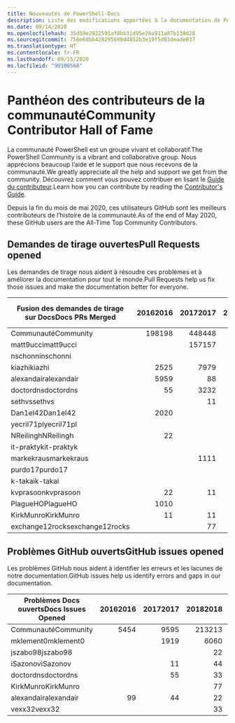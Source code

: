 ```yaml
---
title: Nouveautés de PowerShell-Docs
description: Liste des modifications apportées à la documentation de PowerShell.
ms.date: 09/14/2020
ms.openlocfilehash: 35d59e2922591af8bb31d95e26a911a87b138d28
ms.sourcegitcommit: 758e6dbb428295698d4852b3e19f5d03deade037
ms.translationtype: HT
ms.contentlocale: fr-FR
ms.lasthandoff: 09/15/2020
ms.locfileid: "90100568"
---
```

# <a name="community-contributor-hall-of-fame"></a><span data-ttu-id="d6cfd-103">Panthéon des contributeurs de la communauté</span><span class="sxs-lookup"><span data-stu-id="d6cfd-103">Community Contributor Hall of Fame</span></span>

<span data-ttu-id="d6cfd-104">La communauté PowerShell est un groupe vivant et collaboratif.</span><span class="sxs-lookup"><span data-stu-id="d6cfd-104">The PowerShell Community is a vibrant and collaborative group.</span></span> <span data-ttu-id="d6cfd-105">Nous apprécions beaucoup l’aide et le support que nous recevons de la communauté.</span><span class="sxs-lookup"><span data-stu-id="d6cfd-105">We greatly appreciate all the help and support we get from the community.</span></span> <span data-ttu-id="d6cfd-106">Découvrez comment vous pouvez contribuer en lisant le [Guide du contributeur][contrib].</span><span class="sxs-lookup"><span data-stu-id="d6cfd-106">Learn how you can contribute by reading the [Contributor's Guide][contrib].</span></span>

<span data-ttu-id="d6cfd-107">Depuis la fin du mois de mai 2020, ces utilisateurs GitHub sont les meilleurs contributeurs de l’histoire de la communauté.</span><span class="sxs-lookup"><span data-stu-id="d6cfd-107">As of the end of May 2020, these GitHub users are the All-Time Top Community Contributors.</span></span>

## <a name="pull-requests-opened"></a><span data-ttu-id="d6cfd-108">Demandes de tirage ouvertes</span><span class="sxs-lookup"><span data-stu-id="d6cfd-108">Pull Requests opened</span></span>

<span data-ttu-id="d6cfd-109">Les demandes de tirage nous aident à résoudre ces problèmes et à améliorer la documentation pour tout le monde.</span><span class="sxs-lookup"><span data-stu-id="d6cfd-109">Pull Requests help us fix those issues and make the documentation better for everyone.</span></span>

| <span data-ttu-id="d6cfd-110">Fusion des demandes de tirage sur Docs</span><span class="sxs-lookup"><span data-stu-id="d6cfd-110">Docs PRs Merged</span></span> | <span data-ttu-id="d6cfd-111">2016</span><span class="sxs-lookup"><span data-stu-id="d6cfd-111">2016</span></span> | <span data-ttu-id="d6cfd-112">2017</span><span class="sxs-lookup"><span data-stu-id="d6cfd-112">2017</span></span> | <span data-ttu-id="d6cfd-113">2018</span><span class="sxs-lookup"><span data-stu-id="d6cfd-113">2018</span></span> | <span data-ttu-id="d6cfd-114">2019</span><span class="sxs-lookup"><span data-stu-id="d6cfd-114">2019</span></span> | <span data-ttu-id="d6cfd-115">2020</span><span class="sxs-lookup"><span data-stu-id="d6cfd-115">2020</span></span> | <span data-ttu-id="d6cfd-116">Total général</span><span class="sxs-lookup"><span data-stu-id="d6cfd-116">Grand Total</span></span> |
| --------------- | ---: | ---: | ---: | ---: | ---: | ----------: |
| <span data-ttu-id="d6cfd-117">Communauté</span><span class="sxs-lookup"><span data-stu-id="d6cfd-117">Community</span></span>       |  <span data-ttu-id="d6cfd-118">198</span><span class="sxs-lookup"><span data-stu-id="d6cfd-118">198</span></span> |  <span data-ttu-id="d6cfd-119">448</span><span class="sxs-lookup"><span data-stu-id="d6cfd-119">448</span></span> |  <span data-ttu-id="d6cfd-120">468</span><span class="sxs-lookup"><span data-stu-id="d6cfd-120">468</span></span> |  <span data-ttu-id="d6cfd-121">322</span><span class="sxs-lookup"><span data-stu-id="d6cfd-121">322</span></span> |  <span data-ttu-id="d6cfd-122">127</span><span class="sxs-lookup"><span data-stu-id="d6cfd-122">127</span></span> |        <span data-ttu-id="d6cfd-123">1566</span><span class="sxs-lookup"><span data-stu-id="d6cfd-123">1566</span></span> |
| <span data-ttu-id="d6cfd-124">matt9ucci</span><span class="sxs-lookup"><span data-stu-id="d6cfd-124">matt9ucci</span></span>       |      |  <span data-ttu-id="d6cfd-125">157</span><span class="sxs-lookup"><span data-stu-id="d6cfd-125">157</span></span> |   <span data-ttu-id="d6cfd-126">80</span><span class="sxs-lookup"><span data-stu-id="d6cfd-126">80</span></span> |   <span data-ttu-id="d6cfd-127">30</span><span class="sxs-lookup"><span data-stu-id="d6cfd-127">30</span></span> |      |         <span data-ttu-id="d6cfd-128">267</span><span class="sxs-lookup"><span data-stu-id="d6cfd-128">267</span></span> |
| <span data-ttu-id="d6cfd-129">nschonni</span><span class="sxs-lookup"><span data-stu-id="d6cfd-129">nschonni</span></span>        |      |      |   <span data-ttu-id="d6cfd-130">14</span><span class="sxs-lookup"><span data-stu-id="d6cfd-130">14</span></span> |  <span data-ttu-id="d6cfd-131">138</span><span class="sxs-lookup"><span data-stu-id="d6cfd-131">138</span></span> |   <span data-ttu-id="d6cfd-132">10</span><span class="sxs-lookup"><span data-stu-id="d6cfd-132">10</span></span> |         <span data-ttu-id="d6cfd-133">162</span><span class="sxs-lookup"><span data-stu-id="d6cfd-133">162</span></span> |
| <span data-ttu-id="d6cfd-134">kiazhi</span><span class="sxs-lookup"><span data-stu-id="d6cfd-134">kiazhi</span></span>          |   <span data-ttu-id="d6cfd-135">25</span><span class="sxs-lookup"><span data-stu-id="d6cfd-135">25</span></span> |   <span data-ttu-id="d6cfd-136">79</span><span class="sxs-lookup"><span data-stu-id="d6cfd-136">79</span></span> |   <span data-ttu-id="d6cfd-137">12</span><span class="sxs-lookup"><span data-stu-id="d6cfd-137">12</span></span> |      |      |         <span data-ttu-id="d6cfd-138">116</span><span class="sxs-lookup"><span data-stu-id="d6cfd-138">116</span></span> |
| <span data-ttu-id="d6cfd-139">alexandair</span><span class="sxs-lookup"><span data-stu-id="d6cfd-139">alexandair</span></span>      |   <span data-ttu-id="d6cfd-140">59</span><span class="sxs-lookup"><span data-stu-id="d6cfd-140">59</span></span> |    <span data-ttu-id="d6cfd-141">8</span><span class="sxs-lookup"><span data-stu-id="d6cfd-141">8</span></span> |   <span data-ttu-id="d6cfd-142">26</span><span class="sxs-lookup"><span data-stu-id="d6cfd-142">26</span></span> |    <span data-ttu-id="d6cfd-143">2</span><span class="sxs-lookup"><span data-stu-id="d6cfd-143">2</span></span> |    <span data-ttu-id="d6cfd-144">1</span><span class="sxs-lookup"><span data-stu-id="d6cfd-144">1</span></span> |          <span data-ttu-id="d6cfd-145">96</span><span class="sxs-lookup"><span data-stu-id="d6cfd-145">96</span></span> |
| <span data-ttu-id="d6cfd-146">doctordns</span><span class="sxs-lookup"><span data-stu-id="d6cfd-146">doctordns</span></span>       |    <span data-ttu-id="d6cfd-147">5</span><span class="sxs-lookup"><span data-stu-id="d6cfd-147">5</span></span> |   <span data-ttu-id="d6cfd-148">32</span><span class="sxs-lookup"><span data-stu-id="d6cfd-148">32</span></span> |   <span data-ttu-id="d6cfd-149">20</span><span class="sxs-lookup"><span data-stu-id="d6cfd-149">20</span></span> |    <span data-ttu-id="d6cfd-150">7</span><span class="sxs-lookup"><span data-stu-id="d6cfd-150">7</span></span> |    <span data-ttu-id="d6cfd-151">4</span><span class="sxs-lookup"><span data-stu-id="d6cfd-151">4</span></span> |          <span data-ttu-id="d6cfd-152">68</span><span class="sxs-lookup"><span data-stu-id="d6cfd-152">68</span></span> |
| <span data-ttu-id="d6cfd-153">sethvs</span><span class="sxs-lookup"><span data-stu-id="d6cfd-153">sethvs</span></span>          |      |    <span data-ttu-id="d6cfd-154">1</span><span class="sxs-lookup"><span data-stu-id="d6cfd-154">1</span></span> |   <span data-ttu-id="d6cfd-155">44</span><span class="sxs-lookup"><span data-stu-id="d6cfd-155">44</span></span> |      |   <span data-ttu-id="d6cfd-156">20</span><span class="sxs-lookup"><span data-stu-id="d6cfd-156">20</span></span> |          <span data-ttu-id="d6cfd-157">55</span><span class="sxs-lookup"><span data-stu-id="d6cfd-157">55</span></span> |
| <span data-ttu-id="d6cfd-158">Dan1el42</span><span class="sxs-lookup"><span data-stu-id="d6cfd-158">Dan1el42</span></span>        |   <span data-ttu-id="d6cfd-159">20</span><span class="sxs-lookup"><span data-stu-id="d6cfd-159">20</span></span> |      |      |      |      |          <span data-ttu-id="d6cfd-160">20</span><span class="sxs-lookup"><span data-stu-id="d6cfd-160">20</span></span> |
| <span data-ttu-id="d6cfd-161">yecril71pl</span><span class="sxs-lookup"><span data-stu-id="d6cfd-161">yecril71pl</span></span>      |      |      |      |      |   <span data-ttu-id="d6cfd-162">20</span><span class="sxs-lookup"><span data-stu-id="d6cfd-162">20</span></span> |          <span data-ttu-id="d6cfd-163">20</span><span class="sxs-lookup"><span data-stu-id="d6cfd-163">20</span></span> |
| <span data-ttu-id="d6cfd-164">NReilingh</span><span class="sxs-lookup"><span data-stu-id="d6cfd-164">NReilingh</span></span>       |    <span data-ttu-id="d6cfd-165">2</span><span class="sxs-lookup"><span data-stu-id="d6cfd-165">2</span></span> |      |   <span data-ttu-id="d6cfd-166">13</span><span class="sxs-lookup"><span data-stu-id="d6cfd-166">13</span></span> |    <span data-ttu-id="d6cfd-167">3</span><span class="sxs-lookup"><span data-stu-id="d6cfd-167">3</span></span> |      |          <span data-ttu-id="d6cfd-168">18</span><span class="sxs-lookup"><span data-stu-id="d6cfd-168">18</span></span> |
| <span data-ttu-id="d6cfd-169">it-praktyk</span><span class="sxs-lookup"><span data-stu-id="d6cfd-169">it-praktyk</span></span>      |      |      |   <span data-ttu-id="d6cfd-170">16</span><span class="sxs-lookup"><span data-stu-id="d6cfd-170">16</span></span> |    <span data-ttu-id="d6cfd-171">1</span><span class="sxs-lookup"><span data-stu-id="d6cfd-171">1</span></span> |      |          <span data-ttu-id="d6cfd-172">17</span><span class="sxs-lookup"><span data-stu-id="d6cfd-172">17</span></span> |
| <span data-ttu-id="d6cfd-173">markekraus</span><span class="sxs-lookup"><span data-stu-id="d6cfd-173">markekraus</span></span>      |      |   <span data-ttu-id="d6cfd-174">11</span><span class="sxs-lookup"><span data-stu-id="d6cfd-174">11</span></span> |    <span data-ttu-id="d6cfd-175">5</span><span class="sxs-lookup"><span data-stu-id="d6cfd-175">5</span></span> |      |      |          <span data-ttu-id="d6cfd-176">16</span><span class="sxs-lookup"><span data-stu-id="d6cfd-176">16</span></span> |
| <span data-ttu-id="d6cfd-177">purdo17</span><span class="sxs-lookup"><span data-stu-id="d6cfd-177">purdo17</span></span>         |      |      |   <span data-ttu-id="d6cfd-178">13</span><span class="sxs-lookup"><span data-stu-id="d6cfd-178">13</span></span> |      |      |          <span data-ttu-id="d6cfd-179">13</span><span class="sxs-lookup"><span data-stu-id="d6cfd-179">13</span></span> |
| <span data-ttu-id="d6cfd-180">k-takai</span><span class="sxs-lookup"><span data-stu-id="d6cfd-180">k-takai</span></span>         |      |      |    <span data-ttu-id="d6cfd-181">5</span><span class="sxs-lookup"><span data-stu-id="d6cfd-181">5</span></span> |    <span data-ttu-id="d6cfd-182">1</span><span class="sxs-lookup"><span data-stu-id="d6cfd-182">1</span></span> |    <span data-ttu-id="d6cfd-183">7</span><span class="sxs-lookup"><span data-stu-id="d6cfd-183">7</span></span> |          <span data-ttu-id="d6cfd-184">13</span><span class="sxs-lookup"><span data-stu-id="d6cfd-184">13</span></span> |
| <span data-ttu-id="d6cfd-185">kvprasoon</span><span class="sxs-lookup"><span data-stu-id="d6cfd-185">kvprasoon</span></span>       |    <span data-ttu-id="d6cfd-186">2</span><span class="sxs-lookup"><span data-stu-id="d6cfd-186">2</span></span> |    <span data-ttu-id="d6cfd-187">1</span><span class="sxs-lookup"><span data-stu-id="d6cfd-187">1</span></span> |    <span data-ttu-id="d6cfd-188">7</span><span class="sxs-lookup"><span data-stu-id="d6cfd-188">7</span></span> |    <span data-ttu-id="d6cfd-189">2</span><span class="sxs-lookup"><span data-stu-id="d6cfd-189">2</span></span> |      |          <span data-ttu-id="d6cfd-190">12</span><span class="sxs-lookup"><span data-stu-id="d6cfd-190">12</span></span> |
| <span data-ttu-id="d6cfd-191">PlagueHO</span><span class="sxs-lookup"><span data-stu-id="d6cfd-191">PlagueHO</span></span>        |   <span data-ttu-id="d6cfd-192">10</span><span class="sxs-lookup"><span data-stu-id="d6cfd-192">10</span></span> |      |      |    <span data-ttu-id="d6cfd-193">1</span><span class="sxs-lookup"><span data-stu-id="d6cfd-193">1</span></span> |      |          <span data-ttu-id="d6cfd-194">11</span><span class="sxs-lookup"><span data-stu-id="d6cfd-194">11</span></span> |
| <span data-ttu-id="d6cfd-195">KirkMunro</span><span class="sxs-lookup"><span data-stu-id="d6cfd-195">KirkMunro</span></span>       |    <span data-ttu-id="d6cfd-196">1</span><span class="sxs-lookup"><span data-stu-id="d6cfd-196">1</span></span> |    <span data-ttu-id="d6cfd-197">1</span><span class="sxs-lookup"><span data-stu-id="d6cfd-197">1</span></span> |    <span data-ttu-id="d6cfd-198">2</span><span class="sxs-lookup"><span data-stu-id="d6cfd-198">2</span></span> |    <span data-ttu-id="d6cfd-199">6</span><span class="sxs-lookup"><span data-stu-id="d6cfd-199">6</span></span> |      |          <span data-ttu-id="d6cfd-200">10</span><span class="sxs-lookup"><span data-stu-id="d6cfd-200">10</span></span> |
| <span data-ttu-id="d6cfd-201">exchange12rocks</span><span class="sxs-lookup"><span data-stu-id="d6cfd-201">exchange12rocks</span></span> |      |    <span data-ttu-id="d6cfd-202">7</span><span class="sxs-lookup"><span data-stu-id="d6cfd-202">7</span></span> |    <span data-ttu-id="d6cfd-203">3</span><span class="sxs-lookup"><span data-stu-id="d6cfd-203">3</span></span> |      |      |          <span data-ttu-id="d6cfd-204">10</span><span class="sxs-lookup"><span data-stu-id="d6cfd-204">10</span></span> |

## <a name="github-issues-opened"></a><span data-ttu-id="d6cfd-205">Problèmes GitHub ouverts</span><span class="sxs-lookup"><span data-stu-id="d6cfd-205">GitHub issues opened</span></span>

<span data-ttu-id="d6cfd-206">Les problèmes GitHub nous aident à identifier les erreurs et les lacunes de notre documentation.</span><span class="sxs-lookup"><span data-stu-id="d6cfd-206">GitHub issues help us identify errors and gaps in our documentation.</span></span>

| <span data-ttu-id="d6cfd-207">Problèmes Docs ouverts</span><span class="sxs-lookup"><span data-stu-id="d6cfd-207">Docs Issues Opened</span></span> | <span data-ttu-id="d6cfd-208">2016</span><span class="sxs-lookup"><span data-stu-id="d6cfd-208">2016</span></span> | <span data-ttu-id="d6cfd-209">2017</span><span class="sxs-lookup"><span data-stu-id="d6cfd-209">2017</span></span> | <span data-ttu-id="d6cfd-210">2018</span><span class="sxs-lookup"><span data-stu-id="d6cfd-210">2018</span></span> | <span data-ttu-id="d6cfd-211">2019</span><span class="sxs-lookup"><span data-stu-id="d6cfd-211">2019</span></span> | <span data-ttu-id="d6cfd-212">2020</span><span class="sxs-lookup"><span data-stu-id="d6cfd-212">2020</span></span> | <span data-ttu-id="d6cfd-213">Total général</span><span class="sxs-lookup"><span data-stu-id="d6cfd-213">Grand Total</span></span> |
| ------------------ | ---: | ---: | ---: | ---: | ---: | ----------: |
| <span data-ttu-id="d6cfd-214">Communauté</span><span class="sxs-lookup"><span data-stu-id="d6cfd-214">Community</span></span>          |   <span data-ttu-id="d6cfd-215">54</span><span class="sxs-lookup"><span data-stu-id="d6cfd-215">54</span></span> |   <span data-ttu-id="d6cfd-216">95</span><span class="sxs-lookup"><span data-stu-id="d6cfd-216">95</span></span> |  <span data-ttu-id="d6cfd-217">213</span><span class="sxs-lookup"><span data-stu-id="d6cfd-217">213</span></span> |  <span data-ttu-id="d6cfd-218">575</span><span class="sxs-lookup"><span data-stu-id="d6cfd-218">575</span></span> |  <span data-ttu-id="d6cfd-219">420</span><span class="sxs-lookup"><span data-stu-id="d6cfd-219">420</span></span> |        <span data-ttu-id="d6cfd-220">1360</span><span class="sxs-lookup"><span data-stu-id="d6cfd-220">1360</span></span> |
| <span data-ttu-id="d6cfd-221">mklement0</span><span class="sxs-lookup"><span data-stu-id="d6cfd-221">mklement0</span></span>          |      |   <span data-ttu-id="d6cfd-222">19</span><span class="sxs-lookup"><span data-stu-id="d6cfd-222">19</span></span> |   <span data-ttu-id="d6cfd-223">60</span><span class="sxs-lookup"><span data-stu-id="d6cfd-223">60</span></span> |   <span data-ttu-id="d6cfd-224">56</span><span class="sxs-lookup"><span data-stu-id="d6cfd-224">56</span></span> |   <span data-ttu-id="d6cfd-225">46</span><span class="sxs-lookup"><span data-stu-id="d6cfd-225">46</span></span> |         <span data-ttu-id="d6cfd-226">181</span><span class="sxs-lookup"><span data-stu-id="d6cfd-226">181</span></span> |
| <span data-ttu-id="d6cfd-227">jszabo98</span><span class="sxs-lookup"><span data-stu-id="d6cfd-227">jszabo98</span></span>           |      |      |    <span data-ttu-id="d6cfd-228">2</span><span class="sxs-lookup"><span data-stu-id="d6cfd-228">2</span></span> |   <span data-ttu-id="d6cfd-229">15</span><span class="sxs-lookup"><span data-stu-id="d6cfd-229">15</span></span> |    <span data-ttu-id="d6cfd-230">6</span><span class="sxs-lookup"><span data-stu-id="d6cfd-230">6</span></span> |          <span data-ttu-id="d6cfd-231">23</span><span class="sxs-lookup"><span data-stu-id="d6cfd-231">23</span></span> |
| <span data-ttu-id="d6cfd-232">iSazonov</span><span class="sxs-lookup"><span data-stu-id="d6cfd-232">iSazonov</span></span>           |      |    <span data-ttu-id="d6cfd-233">1</span><span class="sxs-lookup"><span data-stu-id="d6cfd-233">1</span></span> |    <span data-ttu-id="d6cfd-234">4</span><span class="sxs-lookup"><span data-stu-id="d6cfd-234">4</span></span> |   <span data-ttu-id="d6cfd-235">10</span><span class="sxs-lookup"><span data-stu-id="d6cfd-235">10</span></span> |    <span data-ttu-id="d6cfd-236">7</span><span class="sxs-lookup"><span data-stu-id="d6cfd-236">7</span></span> |          <span data-ttu-id="d6cfd-237">22</span><span class="sxs-lookup"><span data-stu-id="d6cfd-237">22</span></span> |
| <span data-ttu-id="d6cfd-238">doctordns</span><span class="sxs-lookup"><span data-stu-id="d6cfd-238">doctordns</span></span>          |      |    <span data-ttu-id="d6cfd-239">5</span><span class="sxs-lookup"><span data-stu-id="d6cfd-239">5</span></span> |    <span data-ttu-id="d6cfd-240">3</span><span class="sxs-lookup"><span data-stu-id="d6cfd-240">3</span></span> |    <span data-ttu-id="d6cfd-241">5</span><span class="sxs-lookup"><span data-stu-id="d6cfd-241">5</span></span> |    <span data-ttu-id="d6cfd-242">4</span><span class="sxs-lookup"><span data-stu-id="d6cfd-242">4</span></span> |          <span data-ttu-id="d6cfd-243">17</span><span class="sxs-lookup"><span data-stu-id="d6cfd-243">17</span></span> |
| <span data-ttu-id="d6cfd-244">KirkMunro</span><span class="sxs-lookup"><span data-stu-id="d6cfd-244">KirkMunro</span></span>          |      |      |    <span data-ttu-id="d6cfd-245">7</span><span class="sxs-lookup"><span data-stu-id="d6cfd-245">7</span></span> |    <span data-ttu-id="d6cfd-246">7</span><span class="sxs-lookup"><span data-stu-id="d6cfd-246">7</span></span> |    <span data-ttu-id="d6cfd-247">1</span><span class="sxs-lookup"><span data-stu-id="d6cfd-247">1</span></span> |          <span data-ttu-id="d6cfd-248">15</span><span class="sxs-lookup"><span data-stu-id="d6cfd-248">15</span></span> |
| <span data-ttu-id="d6cfd-249">alexandair</span><span class="sxs-lookup"><span data-stu-id="d6cfd-249">alexandair</span></span>         |    <span data-ttu-id="d6cfd-250">9</span><span class="sxs-lookup"><span data-stu-id="d6cfd-250">9</span></span> |    <span data-ttu-id="d6cfd-251">4</span><span class="sxs-lookup"><span data-stu-id="d6cfd-251">4</span></span> |    <span data-ttu-id="d6cfd-252">2</span><span class="sxs-lookup"><span data-stu-id="d6cfd-252">2</span></span> |      |      |          <span data-ttu-id="d6cfd-253">15</span><span class="sxs-lookup"><span data-stu-id="d6cfd-253">15</span></span> |
| <span data-ttu-id="d6cfd-254">vexx32</span><span class="sxs-lookup"><span data-stu-id="d6cfd-254">vexx32</span></span>             |      |      |    <span data-ttu-id="d6cfd-255">3</span><span class="sxs-lookup"><span data-stu-id="d6cfd-255">3</span></span> |   <span data-ttu-id="d6cfd-256">11</span><span class="sxs-lookup"><span data-stu-id="d6cfd-256">11</span></span> |      |          <span data-ttu-id="d6cfd-257">14</span><span class="sxs-lookup"><span data-stu-id="d6cfd-257">14</span></span> |

<!-- Link references -->
[contrib]: contributing/overview.md
